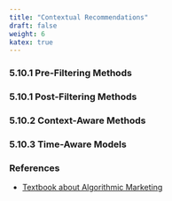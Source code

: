 ```yaml
---
title: "Contextual Recommendations"
draft: false
weight: 6
katex: true
---
```


### 5.10.1 Pre-Filtering Methods

### 5.10.1 Post-Filtering Methods

### 5.10.2 Context-Aware Methods

### 5.10.3 Time-Aware Models

### References
- [Textbook about Algorithmic Marketing](https://algorithmicweb.files.wordpress.com/2018/07/algorithmic-marketing-ai-for-marketing-operations-r1-7g.pdf)